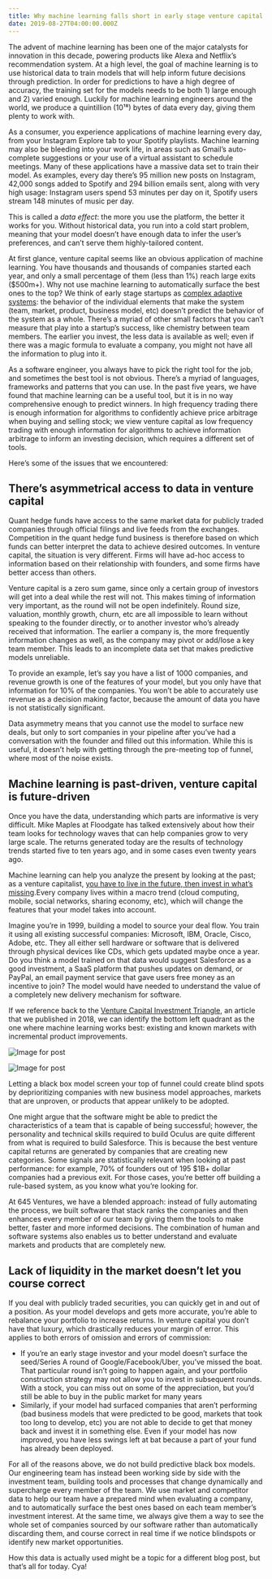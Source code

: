 ```yaml
---
title: Why machine learning falls short in early stage venture capital
date: 2019-08-27T04:00:00.000Z
---
```

The advent of machine learning has been one of the major catalysts for innovation in this decade, powering products like Alexa and Netflix’s recommendation system. At a high level, the goal of machine learning is to use historical data to train models that will help inform future decisions through prediction. In order for predictions to have a high degree of accuracy, the training set for the models needs to be both 1) large enough and 2) varied enough. Luckily for machine learning engineers around the world, we produce a quintillion (10¹⁸) bytes of data every day, giving them plenty to work with.

As a consumer, you experience applications of machine learning every day, from your Instagram Explore tab to your Spotify playlists. Machine learning may also be bleeding into your work life, in areas such as Gmail’s auto-complete suggestions or your use of a virtual assistant to schedule meetings. Many of these applications have a massive data set to train their model. As examples, every day there’s 95 million new posts on Instagram, 42,000 songs added to Spotify and 294 billion emails sent, along with very high usage: Instagram users spend 53 minutes per day on it, Spotify users stream 148 minutes of music per day.

This is called a *data effect*: the more you use the platform, the better it works for you. Without historical data, you run into a cold start problem, meaning that your model doesn’t have enough data to infer the user’s preferences, and can’t serve them highly-tailored content.

At first glance, venture capital seems like an obvious application of machine learning. You have thousands and thousands of companies started each year, and only a small percentage of them (less than 1%) reach large exits ($500m+). Why not use machine learning to automatically surface the best ones to the top? We think of early stage startups as [complex adaptive systems](https://en.wikipedia.org/wiki/Complex_adaptive_system): the behavior of the individual elements that make the system (team, market, product, business model, etc) doesn’t predict the behavior of the system as a whole. There’s a myriad of other small factors that you can’t measure that play into a startup’s success, like chemistry between team members. The earlier you invest, the less data is available as well; even if there was a magic formula to evaluate a company, you might not have all the information to plug into it.

As a software engineer, you always have to pick the right tool for the job, and sometimes the best tool is not obvious. There’s a myriad of languages, frameworks and patterns that you can use. In the past five years, we have found that machine learning can be a useful tool, but it is in no way comprehensive enough to predict winners. In high frequency trading there is enough information for algorithms to confidently achieve price arbitrage when buying and selling stock; we view venture capital as low frequency trading with enough information for algorithms to achieve information arbitrage to inform an investing decision, which requires a different set of tools.

Here’s some of the issues that we encountered:

## There’s asymmetrical access to data in venture capital

Quant hedge funds have access to the same market data for publicly traded companies through official filings and live feeds from the exchanges. Competition in the quant hedge fund business is therefore based on which funds can better interpret the data to achieve desired outcomes. In venture capital, the situation is very different. Firms will have ad-hoc access to information based on their relationship with founders, and some firms have better access than others.

Venture capital is a zero sum game, since only a certain group of investors will get into a deal while the rest will not. This makes timing of information very important, as the round will not be open indefinitely. Round size, valuation, monthly growth, churn, etc are all impossible to learn without speaking to the founder directly, or to another investor who’s already received that information. The earlier a company is, the more frequently information changes as well, as the company may pivot or add/lose a key team member. This leads to an incomplete data set that makes predictive models unreliable.

To provide an example, let’s say you have a list of 1000 companies, and revenue growth is one of the features of your model, but you only have that information for 10% of the companies. You won’t be able to accurately use revenue as a decision making factor, because the amount of data you have is not statistically significant.

Data asymmetry means that you cannot use the model to surface new deals, but only to sort companies in your pipeline after you’ve had a conversation with the founder and filled out this information. While this is useful, it doesn’t help with getting through the pre-meeting top of funnel, where most of the noise exists.

## Machine learning is past-driven, venture capital is future-driven

Once you have the data, understanding which parts are informative is very difficult. Mike Maples at Floodgate has talked extensively about how their team looks for technology waves that can help companies grow to very large scale. The returns generated today are the results of technology trends started five to ten years ago, and in some cases even twenty years ago.

Machine learning can help you analyze the present by looking at the past; as a venture capitalist, [you have to live in the future, then invest in what’s missing](http://www.paulgraham.com/startupideas.html).Every company lives within a macro trend (cloud computing, mobile, social networks, sharing economy, etc), which will change the features that your model takes into account.

Imagine you’re in 1999, building a model to source your deal flow. You train it using all existing successful companies: Microsoft, IBM, Oracle, Cisco, Adobe, etc. They all either sell hardware or software that is delivered through physical devices like CDs, which gets updated maybe once a year. Do you think a model trained on that data would suggest Salesforce as a good investment, a SaaS platform that pushes updates on demand, or PayPal, an email payment service that gave users free money as an incentive to join? The model would have needed to understand the value of a completely new delivery mechanism for software.

If we reference back to the [Venture Capital Investment Triangle](https://medium.com/@645ventures/circle-of-competence-and-the-venture-capital-investment-triangle-663d65265c83), an article that we published in 2018, we can identify the bottom left quadrant as the one where machine learning works best: existing and known markets with incremental product improvements.

![Image for post](https://miro.medium.com/max/60/0*FJL1UAVpko5irgbp?q=20)

![Image for post](https://miro.medium.com/max/1502/0*FJL1UAVpko5irgbp)

Letting a black box model screen your top of funnel could create blind spots by deprioritizing companies with new business model approaches, markets that are unproven, or products that appear unlikely to be adopted.

One might argue that the software might be able to predict the characteristics of a team that is capable of being successful; however, the personality and technical skills required to build Oculus are quite different from what is required to build Salesforce. This is because the best venture capital returns are generated by companies that are creating new categories. Some signals are statistically relevant when looking at past performance: for example, 70% of founders out of 195 $1B+ dollar companies had a previous exit. For those cases, you’re better off building a rule-based system, as you know what you’re looking for.

At 645 Ventures, we have a blended approach: instead of fully automating the process, we built software that stack ranks the companies and then enhances every member of our team by giving them the tools to make better, faster and more informed decisions. The combination of human and software systems also enables us to better understand and evaluate markets and products that are completely new.

## Lack of liquidity in the market doesn’t let you course correct

If you deal with publicly traded securities, you can quickly get in and out of a position. As your model develops and gets more accurate, you’re able to rebalance your portfolio to increase returns. In venture capital you don’t have that luxury, which drastically reduces your margin of error. This applies to both errors of omission and errors of commission:

* If you’re an early stage investor and your model doesn’t surface the seed/Series A round of Google/Facebook/Uber, you’ve missed the boat. That particular round isn’t going to happen again, and your portfolio construction strategy may not allow you to invest in subsequent rounds. With a stock, you can miss out on some of the appreciation, but you’d still be able to buy in the public market for many years
* Similarly, if your model had surfaced companies that aren’t performing (bad business models that were predicted to be good, markets that took too long to develop, etc) you are not able to decide to get that money back and invest it in something else. Even if your model has now improved, you have less swings left at bat because a part of your fund has already been deployed.

For all of the reasons above, we do not build predictive black box models. Our engineering team has instead been working side by side with the investment team, building tools and processes that change dynamically and supercharge every member of the team. We use market and competitor data to help our team have a prepared mind when evaluating a company, and to automatically surface the best ones based on each team member’s investment interest. At the same time, we always give them a way to see the whole set of companies sourced by our software rather than automatically discarding them, and course correct in real time if we notice blindspots or identify new market opportunities.

How this data is actually used might be a topic for a different blog post, but that’s all for today. Cya!